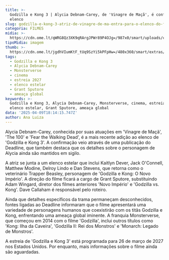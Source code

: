 ```yaml
---
title: >-
  Godzilla e Kong 3 | Alycia Debnam-Carey, de 'Vinagre de Maçã', é confirmada no
  elenco
slug: godzilla-e-kong-3-atriz-de-vinagre-de-ma-entra-para-o-elenco-do-filme
categoria: FILMES
midia: >-
  https://cdn.ome.lt/qWRG8Qz3XK9qRArgJPWr89P4OJg=/987x0/smart/uploads/conteudo/fotos/02_pCNg690.jpg
tipoMidia: imagem
thumb: >-
  https://cdn.ome.lt/jgdhVIumKtF_tUq9SzYi5kPFpHw=/480x360/smart/extras/conteudos/Captura_de_tela_2025-04-09_141129.png
tags:
  - Godzilla e Kong 3
  - Alycia Debnam-Carey
  - Monsterverse
  - cinema
  - estreia 2027
  - elenco estelar
  - Grant Sputore
  - ameaça global
keywords: >-
  Godzilla e Kong 3, Alycia Debnam-Carey, Monsterverse, cinema, estreia 2027,
  elenco estelar, Grant Sputore, ameaça global
data: '2025-04-09T18:14:15.747Z'
author: Ana Luiza
---
```


Alycia Debnam-Carey, conhecida por suas atuações em 'Vinagre de Maçã', 'The 100' e 'Fear the Walking Dead', é a mais recente adição ao elenco de 'Godzilla e Kong 3'. A confirmação veio através de uma publicação do Deadline, que também destaca que os detalhes sobre o personagem de Alycia ainda são mantidos em sigilo.

A atriz se junta a um elenco estelar que inclui Kaitlyn Dever, Jack O'Connell, Matthew Modine, Delroy Lindo e Dan Stevens, que retorna como o veterinário Trapper Beasley, personagem de 'Godzilla e Kong: O Novo Império'. A direção do filme ficará a cargo de Grant Sputore, substituindo Adam Wingard, diretor dos filmes anteriores 'Novo Império' e 'Godzilla vs. Kong'. Dave Callaham é responsável pelo roteiro.

Ainda que detalhes específicos da trama permaneçam desconhecidos, fontes ligadas ao Deadline informaram que o filme apresentará uma variedade de personagens humanos que coexistirão com os titãs Godzilla e Kong, enfrentando uma ameaça global iminente. A franquia Monsterverse, que começou em 2014 com o filme 'Godzilla', inclui outros títulos como 'Kong: Ilha da Caveira', 'Godzilla II: Rei dos Monstros' e 'Monarch: Legado de Monstros'.

A estreia de 'Godzilla e Kong 3' está programada para 26 de março de 2027 nos Estados Unidos. Por enquanto, mais informações sobre o filme ainda são aguardadas.
